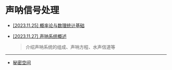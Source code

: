 # 声呐信号处理

* [[2023.11.25] 概率论与数理统计基础](public_docs/math/概率论基础.md) 

* [[2023.11.27] 声呐系统概述](public_docs/dsp/sonar_signal_processing/声呐系统介绍.md)

  >介绍声呐系统的组成、声呐方程、水声信道等



-----------------

* [秘密空间](public_docs/myspace/秘密基地.md)

